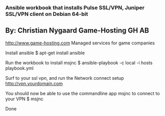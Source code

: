### Ansible workbook that installs Pulse SSL/VPN, Juniper SSL/VPN client on Debian 64-bit ###

## By: Christian Nygaard Game-Hosting GH AB ##
http://www.game-hosting.com Managed services for game companies

Install ansible
$ apt-get install ansible

Run the workbook to install msjnc
$ ansible-playbook -c local -i hosts playbook.yml

Surf to your ssl vpn, and run the Network connect setup
http://vpn.yourdomain.com

You should now be able to use the commandline app msjnc to connect to your VPN
$ msjnc

Done
